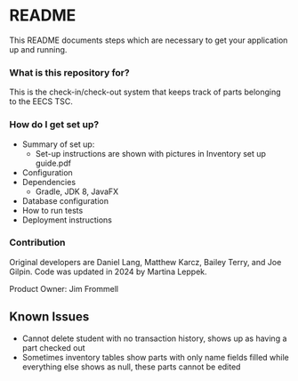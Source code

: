 # README #

This README documents steps which are necessary to get your application up and running.

### What is this repository for? ###

This is the check-in/check-out system that keeps track of parts belonging to the EECS TSC.

### How do I get set up? ###

* Summary of set up:
  * Set-up instructions are shown with pictures in Inventory set up guide.pdf
* Configuration
* Dependencies
  * Gradle, JDK 8, JavaFX 
* Database configuration
* How to run tests
* Deployment instructions

### Contribution ###

Original developers are Daniel Lang, Matthew Karcz, Bailey Terry, and Joe Gilpin. Code was updated in 2024 by Martina Leppek.

Product Owner: Jim Frommell

## Known Issues ##
* Cannot delete student with no transaction history, shows up as having a part checked out
* Sometimes inventory tables show parts with only name fields filled while everything else shows as null, these parts cannot be edited
